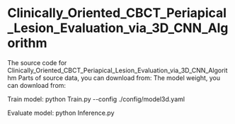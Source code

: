 # Clinically_Oriented_CBCT_Periapical_Lesion_Evaluation_via_3D_CNN_Algorithm
The source code for Clinically_Oriented_CBCT_Periapical_Lesion_Evaluation_via_3D_CNN_Algorithm
Parts of source data, you can download from:
The model weight, you can download from:

Train model:
python Train.py --config ./config/model3d.yaml

Evaluate model:
python Inference.py

